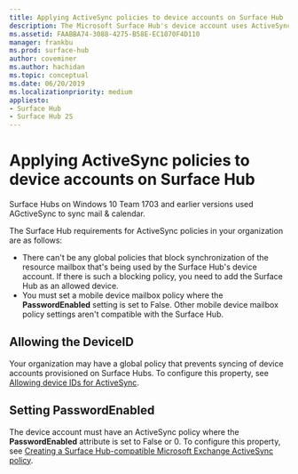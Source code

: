 ```yaml
---
title: Applying ActiveSync policies to device accounts on Surface Hub
description: The Microsoft Surface Hub's device account uses ActiveSync to sync mail and calendar, allowing users to join and start scheduled meetings from  Surface Hub or email any whiteboards created during meetings.
ms.assetid: FAABBA74-3088-4275-B58E-EC1070F4D110
manager: frankbu
ms.prod: surface-hub
author: coveminer
ms.author: hachidan
ms.topic: conceptual
ms.date: 06/20/2019
ms.localizationpriority: medium
appliesto:
- Surface Hub
- Surface Hub 2S
---
```


# Applying ActiveSync policies to device accounts on Surface Hub

Surface Hubs on Windows 10 Team 1703 and earlier versions used AGctiveSync to sync mail & calendar.

The Surface Hub requirements for ActiveSync policies in your organization are as follows:

- There can't be any global policies that block synchronization of the resource mailbox that's being used by the Surface Hub's device account. If there is such a blocking policy, you need to add the Surface Hub as an allowed device.
- You must set a mobile device mailbox policy where the **PasswordEnabled** setting is set to False. Other mobile device mailbox policy settings aren't compatible with the Surface Hub.

## Allowing the DeviceID

Your organization may have a global policy that prevents syncing of device accounts provisioned on Surface Hubs. To configure this property, see [Allowing device IDs for ActiveSync](appendix-a-powershell-scripts-for-surface-hub.md#allowing-device-ids-for-activesync).

## Setting PasswordEnabled

The device account must have an ActiveSync policy where the **PasswordEnabled** attribute is set to False or 0. To configure this property, see [Creating a Surface Hub-compatible Microsoft Exchange ActiveSync policy](appendix-a-powershell-scripts-for-surface-hub.md#create-compatible-as-policy).


